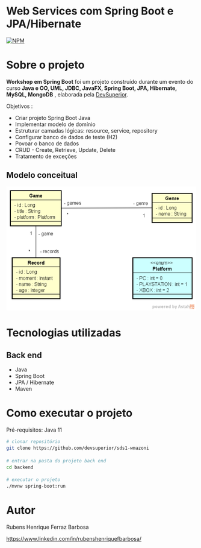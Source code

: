 # Web Services com Spring Boot e JPA/Hibernate

[![NPM](https://img.shields.io/npm/l/react)](https://github.com/devsuperior/sds1-wmazoni/blob/master/LICENSE) 

# Sobre o projeto

**Workshop em Spring Boot** foi um projeto construído durante um evento do curso **Java e OO, UML, JDBC, JavaFX, Spring Boot, JPA, Hibernate, MySQL, MongoDB** , elaborada pela [DevSuperior](https://devsuperior.com "Site da DevSuperior").

Objetivos : 

- Criar projeto Spring Boot Java
- Implementar modelo de domínio
- Estruturar camadas lógicas: resource, service, repository
- Configurar banco de dados de teste (H2)
- Povoar o banco de dados
- CRUD - Create, Retrieve, Update, Delete
- Tratamento de exceções


## Modelo conceitual

![Modelo Conceitual](https://github.com/acenelio/assets/raw/main/sds1/modelo-conceitual.png)

# Tecnologias utilizadas

## Back end
- Java
- Spring Boot
- JPA / Hibernate
- Maven

# Como executar o projeto

Pré-requisitos: Java 11

```bash
# clonar repositório
git clone https://github.com/devsuperior/sds1-wmazoni

# entrar na pasta do projeto back end
cd backend

# executar o projeto
./mvnw spring-boot:run
```

# Autor

Rubens Henrique Ferraz Barbosa  

https://www.linkedin.com/in/rubenshenriquefbarbosa/
